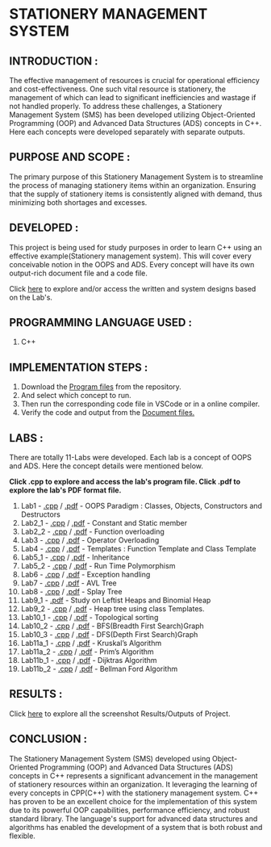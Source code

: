 # STATIONERY MANAGEMENT SYSTEM

## INTRODUCTION :
The effective management of resources is crucial for operational efficiency and cost-effectiveness. 
One such vital resource is stationery, the management of which can lead to significant inefficiencies and wastage if not handled properly. 
To address these challenges, a Stationery Management System (SMS) has been developed utilizing Object-Oriented Programming (OOP) and Advanced Data Structures (ADS) concepts in C++.
Here each concepts were developed separately with separate outputs.

## PURPOSE AND SCOPE :
The primary purpose of this Stationery Management System is to streamline the process of managing stationery items within an organization. 
Ensuring that the supply of stationery items is consistently aligned with demand, thus minimizing both shortages and excesses.

## DEVELOPED :
This project is being used for study purposes in order to learn C++ using an effective example(Stationery management system).
This will cover every conceivable notion in the OOPS and ADS.
Every concept will have its own output-rich document file and a code file.

Click [here](Written) to explore and/or access the written and system designs based on the Lab's.

## PROGRAMMING LANGUAGE USED :
1. C++

## IMPLEMENTATION STEPS :
1. Download the [Program files](Program_files) from the repository.
2. And select which concept to run.
3. Then run the corresponding code file in VSCode or in a online compiler.
4. Verify the code and output from the [Document files.](Document_files)

## LABS :
There are totally 11-Labs were developed.
Each lab is a concept of OOPS and ADS.
Here the concept details were mentioned below.

**Click .cpp to explore and access the lab's program file.
Click .pdf to explore the lab's PDF format file.**

1. Lab1 - [.cpp](Program_files/Lab1.cpp) / [.pdf](Document_files/Lab1.pdf) - OOPS Paradigm : Classes, Objects, Constructors and Destructors 
2. Lab2_1 - [.cpp](Program_files/Lab2_1.cpp) / [.pdf](Document_files/Lab2_1.pdf) - Constant and Static member 
3. Lab2_2 - [.cpp](Program_files/Lab2_2.cpp) / [.pdf](Document_files/Lab2_2.pdf) - Function overloading 
4. Lab3 - [.cpp](Program_files/Lab3.cpp) / [.pdf](Document_files/Lab3.pdf) - Operator Overloading 
5. Lab4 - [.cpp](Program_files/Lab4.cpp) / [.pdf](Document_files/Lab4.pdf) - Templates : Function Template and Class Template 
6. Lab5_1 - [.cpp](Program_files/Lab5_1.cpp) / [.pdf](Document_files/Lab5_1.pdf) - Inheritance
7. Lab5_2 - [.cpp](Program_files/Lab5_2.cpp) / [.pdf](Document_files/Lab5_2.pdf) - Run Time Polymorphism
8. Lab6 - [.cpp](Program_files/Lab6.cpp) / [.pdf](Document_files/Lab6.pdf) - Exception handling
9. Lab7 - [.cpp](Program_files/Lab7.cpp) / [.pdf](Document_files/Lab7.pdf) - AVL Tree
10. Lab8 - [.cpp](Program_files/Lab8.cpp) / [.pdf](Document_files/Lab8.pdf) - Splay Tree
11. Lab9_1 - [.pdf](Document_files/Lab9_1.pdf) - Study on Leftist Heaps and Binomial Heap 
12. Lab9_2 - [.cpp](Program_files/Lab9_2.cpp) / [.pdf](Document_files/Lab9_2.pdf) - Heap tree using class Templates.
13. Lab10_1 - [.cpp](Program_files/Lab10_1.cpp) / [.pdf](Document_files/Lab10_1.pdf) - Topological sorting
14. Lab10_2 - [.cpp](Program_files/Lab10_2.cpp) / [.pdf](Document_files/Lab10_2.pdf) - BFS(Breadth First Search)Graph
15. Lab10_3 - [.cpp](Program_files/Lab10_3.cpp) / [.pdf](Document_files/Lab10_3.pdf) - DFS(Depth First Search)Graph
16. Lab11a_1 - [.cpp](Program_files/Lab11a_1.cpp) / [.pdf](Document_files/Lab11a_1.pdf) - Kruskal’s Algorithm
17. Lab11a_2 - [.cpp](Program_files/Lab11a_2.cpp) / [.pdf](Document_files/Lab11a_2.pdf) - Prim’s Algorithm
18. Lab11b_1 - [.cpp](Program_files/Lab11b_1.cpp) / [.pdf](Document_files/Lab11b_1.pdf) - Dijktras Algorithm
19. Lab11b_2 - [.cpp](Program_files/Lab11b_2.cpp) / [.pdf](Document_files/Lab11b_2.pdf) - Bellman Ford Algorithm 

## RESULTS :
Click [here](Result) to explore all the screenshot Results/Outputs of Project.

## CONCLUSION :
The Stationery Management System (SMS) developed using Object-Oriented Programming (OOP) and Advanced Data Structures (ADS) concepts in C++ represents a significant advancement in the management of stationery resources within an organization. 
It leveraging the learning of every concepts in CPP(C++) with the stationery management system.
C++ has proven to be an excellent choice for the implementation of this system due to its powerful OOP capabilities, performance efficiency, and robust standard library. 
The language's support for advanced data structures and algorithms has enabled the development of a system that is both robust and flexible.
